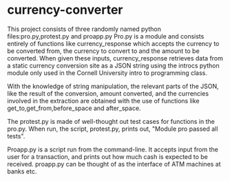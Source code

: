 # currency-converter

This project consists of three randomly named python files:pro.py,protest.py and proapp.py
Pro.py is a module and consists entirely of functions like currency_response which accepts the currency to be converted from,
the currency to convert to and the amount to be converted. When given these inputs, currency_response retrieves data from a static
currency conversion site as a JSON string using the introcs python module only used in the Cornell University intro to programming class.

With the knowledge of string manipulation, the relevant parts of the JSON, like the result of the conversion, amount converted, 
and the currencies involved in the extraction are obtained with the use of functions like get_to,get_from,before_space and after_space.

The protest.py is made of well-thought out test cases for functions in the pro.py. When run, the script, protest.py, prints out,
"Module pro passed all tests".

Proapp.py is a script run from the command-line. It accepts input from the user for a transaction, and prints out how much cash
is expected to be received. proapp.py can be thought of as the interface of ATM machines at banks etc.

